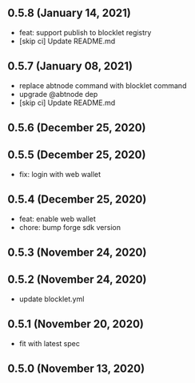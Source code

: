 ## 0.5.8 (January 14, 2021)
  - feat: support publish to blocklet registry
  - [skip ci] Update README.md

## 0.5.7 (January 08, 2021)
  - replace abtnode command with blocklet command
  - upgrade @abtnode dep
  - [skip ci] Update README.md

## 0.5.6 (December 25, 2020)


## 0.5.5 (December 25, 2020)

- fix: login with web wallet

## 0.5.4 (December 25, 2020)

- feat: enable web wallet
- chore: bump forge sdk version

## 0.5.3 (November 24, 2020)

## 0.5.2 (November 24, 2020)

- update blocklet.yml

## 0.5.1 (November 20, 2020)

- fit with latest spec

## 0.5.0 (November 13, 2020)

